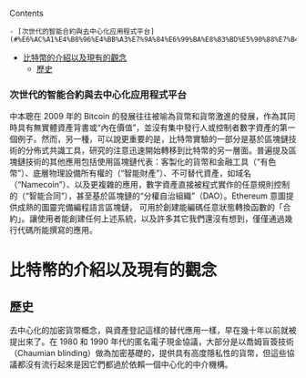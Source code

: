 <!-- START doctoc generated TOC please keep comment here to allow auto update -->
<!-- DON'T EDIT THIS SECTION, INSTEAD RE-RUN doctoc TO UPDATE -->
Contents

    - [次世代的智能合約與去中心化应用程式平台](#%E6%AC%A1%E4%B8%96%E4%BB%A3%E7%9A%84%E6%99%BA%E8%83%BD%E5%90%88%E7%B4%84%E8%88%87%E5%8E%BB%E4%B8%AD%E5%BF%83%E5%8C%96%E5%BA%94%E7%94%A8%E7%A8%8B%E5%BC%8F%E5%B9%B3%E5%8F%B0)
- [比特幣的介紹以及現有的觀念](#%E6%AF%94%E7%89%B9%E5%B9%A3%E7%9A%84%E4%BB%8B%E7%B4%B9%E4%BB%A5%E5%8F%8A%E7%8F%BE%E6%9C%89%E7%9A%84%E8%A7%80%E5%BF%B5)
  - [歷史](#%E6%AD%B7%E5%8F%B2)

<!-- END doctoc generated TOC please keep comment here to allow auto update -->

### 次世代的智能合約與去中心化应用程式平台

中本聰在 2009 年的 Bitcoin 的發展往往被喻為貨幣和貨幣激進的發展，作為其同時具有無實體資產背書或“內在價值”，並沒有集中發行人或控制者數字資產的第一個例子。然而，另一種，可以說更重要的是，比特幣實驗的一部分是基於區塊鏈技術的分佈式共識工具，研究的注意迅速開始轉移到比特幣的另一層面。普遍提及區塊鏈技術的其他應用包括使用區塊鏈代表：客製化的貨幣和金融工具（“有色幣”）、底層物理設備所有權的（“智能財產”）、不可替代資產，如域名（“Namecoin”）、以及更複雜的應用，數字資產直接被程式實作的任意規則控制的（“智能合同”），甚至基於區塊鏈的“分權自治組織”（DAO）。Ethereum 意圖提供成熟的圖靈完備編程語言區塊鏈， 可用於創建能編碼任意狀態轉換函數的「合約」。讓使用者能創建任何上述系統，以及許多其它我們還沒有想到，僅僅通過幾行代碼所能撰寫的應用。

# 比特幣的介紹以及現有的觀念
## 歷史
去中心化的加密貨幣概念，與資產登記這樣的替代應用一樣，早在幾十年以前就被提出來了。在 1980 和 1990 年代的匿名電子現金協議，大部分是以喬姆盲簽技術（Chaumian blinding）做為加密基礎的，提供具有高度隱私性的貨幣，但這些協議都沒有流行起來是因它們都過於依賴一個中心化的中介機構。
